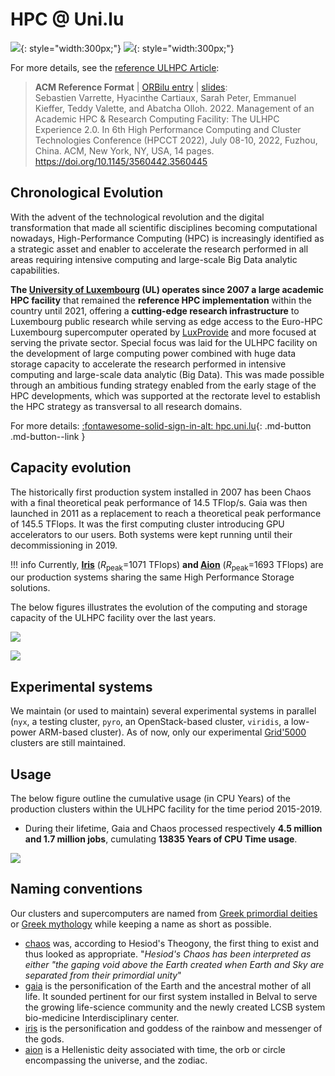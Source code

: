 # HPC @ Uni.lu

![](../images/plots/plot_piechart_compute_cluster.png){: style="width:300px;"}
![](../images/plots/plot_piechart_storage_fs.png){: style="width:300px;"}

For more details, see the [reference ULHPC Article](https://orbilu.uni.lu/handle/10993/51857):

> __ACM Reference Format__ | [ORBilu entry](https://orbilu.uni.lu/handle/10993/51857) | [slides](https://hpc-docs.uni.lu/system/2022-07-10-ACM-HPCCT22.pdf):<br/>
> Sebastien Varrette, Hyacinthe Cartiaux, Sarah Peter, Emmanuel Kieffer, Teddy Valette, and Abatcha Olloh. 2022. Management of an Academic HPC & Research Computing Facility: The ULHPC Experience 2.0. In 6th High Performance Computing and Cluster Technologies Conference (HPCCT 2022), July 08-10, 2022, Fuzhou, China. ACM, New York, NY, USA, 14 pages.
> https://doi.org/10.1145/3560442.3560445



## Chronological Evolution

With the advent of the technological revolution and the digital transformation that made all scientific disciplines becoming computational nowadays, High-Performance Computing (HPC) is increasingly identified as a strategic asset and enabler to accelerate the research performed in all areas requiring intensive computing and large-scale Big Data analytic capabilities.

**The [University of Luxembourg](https://hpc.uni.lu/) (UL) operates since 2007 a large academic HPC facility** that remained the **reference HPC implementation** within the country until 2021, offering a **cutting-edge research infrastructure** to Luxembourg public research while serving as edge access to the Euro-HPC Luxembourg supercomputer operated by [LuxProvide](http://www.lxp.lu) and more focused at serving the private sector.
Special focus was laid for the ULHPC facility on the development of large computing power combined with huge data storage capacity to accelerate the research performed in intensive computing and large-scale data analytic (Big Data).
This was made possible through an ambitious funding strategy enabled from the early stage of the HPC developments, which was supported at the rectorate level to establish the HPC strategy as transversal to all research domains.

For more details: [:fontawesome-solid-sign-in-alt: hpc.uni.lu](https://hpc.uni.lu){: .md-button .md-button--link }

## Capacity evolution

The historically first production system installed in 2007 has been Chaos with a final theoretical peak performance of 14.5 TFlop/s.
Gaia was then launched in 2011 as a replacement to reach a theoretical peak performance of 145.5 TFlops. It was the first computing cluster introducing GPU accelerators to our users.
Both systems were kept running until their decommissioning in 2019.

!!! info
    Currently, **[Iris](iris/index.md)** ($R_\text{peak}$=1071 TFlops) **and [Aion](aion/index.md)** ($R_\text{peak}$=1693 TFlops) are our production systems sharing the same High Performance Storage solutions.

The below figures illustrates the evolution of the computing and storage capacity of the ULHPC facility over the last years.

![](../images/plots/plot_compute_capacity_yearly_evolution.png)

![](../images/plots/plot_storage_capacity_yearly_evolution.png)

## Experimental systems

We maintain (or used to maintain) several experimental systems in parallel (`nyx`, a testing cluster, `pyro`, an OpenStack-based cluster, `viridis`, a low-power ARM-based cluster). As of now, only our experimental [Grid'5000](https://www.grid5000.fr/) clusters are still maintained.


## Usage

The below figure outline the cumulative usage (in CPU Years) of the production clusters within the ULHPC facility for the time period 2015-2019.

* During their lifetime, Gaia and Chaos processed respectively **4.5 million and 1.7 million jobs**, cumulating **13835 Years of CPU Time usage**.

![](../images/plots/plot_ulhpc_cluster_utilization.png)




## Naming conventions

Our clusters and supercomputers are named from [Greek primordial deities](https://en.wikipedia.org/wiki/Greek_primordial_deities) or [Greek mythology](https://en.wikipedia.org/wiki/Greek_mythology) while keeping a name as short as possible.

* [chaos](https://en.wikipedia.org/wiki/Chaos_(cosmogony)#Greco-Roman_tradition) was, according to Hesiod's Theogony, the first thing to exist and thus looked as appropriate.  "_Hesiod's Chaos has been interpreted as either "the gaping void above the Earth created when Earth and Sky are separated from their primordial unity_"
* [gaia](https://en.wikipedia.org/wiki/Gaia) is the personification of the Earth and the ancestral mother of all life. It sounded pertinent for our first system installed in Belval to serve the growing life-science community and the newly created LCSB system bio-medicine Interdisciplinary center.
* [iris](https://en.wikipedia.org/wiki/Iris_(mythology)) is the personification and goddess of the rainbow and messenger of the gods.
* [aion](https://en.wikipedia.org/wiki/Aion_(deity)) is a Hellenistic deity associated with time, the orb or circle encompassing the universe, and the zodiac.
